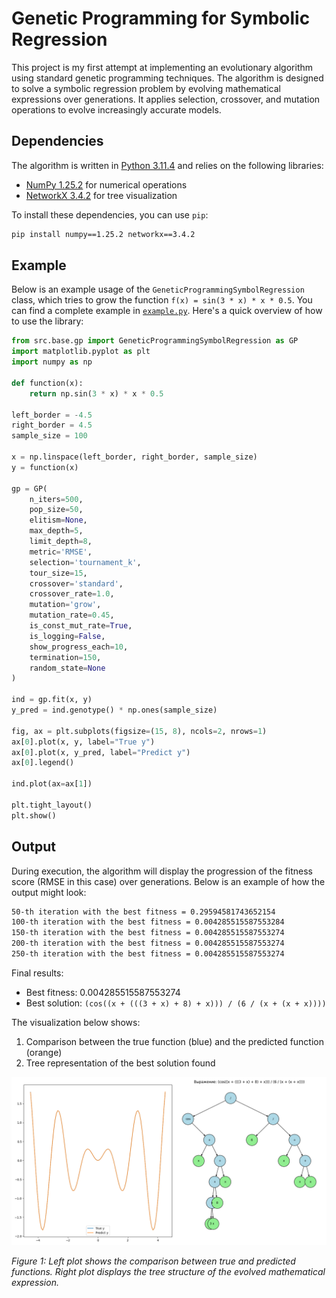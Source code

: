 # Genetic Programming for Symbolic Regression

This project is my first attempt at implementing an evolutionary algorithm using standard genetic programming techniques. 
The algorithm is designed to solve a symbolic regression problem by evolving mathematical expressions over generations. 
It applies selection, crossover, and mutation operations to evolve increasingly accurate models.

## Dependencies

The algorithm is written in [Python 3.11.4](https://www.python.org/) and relies on the following libraries:

- [NumPy 1.25.2](https://numpy.org/) for numerical operations
- [NetworkX 3.4.2](https://networkx.org/) for tree visualization

To install these dependencies, you can use `pip`:

```bash
pip install numpy==1.25.2 networkx==3.4.2
```

## Example
Below is an example usage of the `GeneticProgrammingSymbolRegression` class, which tries to grow the function `f(x) = sin(3 * x) * x * 0.5`.
You can find a complete example in [`example.py`](example.py). Here's a quick overview of how to use the library:

```python
from src.base.gp import GeneticProgrammingSymbolRegression as GP
import matplotlib.pyplot as plt
import numpy as np

def function(x):
    return np.sin(3 * x) * x * 0.5

left_border = -4.5
right_border = 4.5
sample_size = 100

x = np.linspace(left_border, right_border, sample_size)
y = function(x)

gp = GP(
    n_iters=500,
    pop_size=50,
    elitism=None,
    max_depth=5,
    limit_depth=8,
    metric='RMSE',
    selection='tournament_k',
    tour_size=15,
    crossover='standard',
    crossover_rate=1.0,
    mutation='grow',
    mutation_rate=0.45,
    is_const_mut_rate=True,
    is_logging=False,
    show_progress_each=10,
    termination=150,
    random_state=None
)

ind = gp.fit(x, y)
y_pred = ind.genotype() * np.ones(sample_size)

fig, ax = plt.subplots(figsize=(15, 8), ncols=2, nrows=1)
ax[0].plot(x, y, label="True y")
ax[0].plot(x, y_pred, label="Predict y")
ax[0].legend()

ind.plot(ax=ax[1])

plt.tight_layout()
plt.show()
```

## Output
During execution, the algorithm will display the progression of the fitness score (RMSE in this case) over generations. 
Below is an example of how the output might look:
```bash
50-th iteration with the best fitness = 0.29594581743652154
100-th iteration with the best fitness = 0.004285515587553284
150-th iteration with the best fitness = 0.004285515587553274
200-th iteration with the best fitness = 0.004285515587553274
250-th iteration with the best fitness = 0.004285515587553274
```

Final results:
- Best fitness: 0.004285515587553274
- Best solution: `(cos((x + (((3 + x) + 8) + x))) / (6 / (x + (x + x))))`

The visualization below shows:
1. Comparison between the true function (blue) and the predicted function (orange)
2. Tree representation of the best solution found

![Output Example](./.images/output_example.png)

*Figure 1: Left plot shows the comparison between true and predicted functions. Right plot displays the tree structure of the evolved mathematical expression.*

